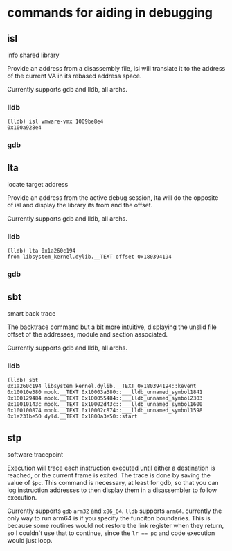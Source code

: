 # commands for aiding in debugging

## isl

info shared library

Provide an address from a disassembly file, isl will translate it to the address of the current VA in its rebased address space.

Currently supports gdb and lldb, all archs.

### lldb

```
(lldb) isl vmware-vmx 1009be8e4
0x100a928e4
```



### gdb

## lta

locate target address

Provide an address from the active debug session, lta will do the opposite of isl and display the library its from and the offset.

Currently supports gdb and lldb, all archs.

### lldb

```
(lldb) lta 0x1a260c194
from libsystem_kernel.dylib.__TEXT offset 0x180394194
```

### gdb

## sbt

smart back trace

The backtrace command but a bit more intuitive, displaying the unslid file offset of the addresses, module and section associated.

Currently supports gdb and lldb, all archs.

### lldb

```
(lldb) sbt
0x1a260c194 libsystem_kernel.dylib.__TEXT 0x180394194::kevent
0x10010e380 mook.__TEXT 0x10003a380::___lldb_unnamed_symbol1841
0x100129484 mook.__TEXT 0x100055484::___lldb_unnamed_symbol2303
0x10010143c mook.__TEXT 0x10002d43c::___lldb_unnamed_symbol1600
0x100100874 mook.__TEXT 0x10002c874::___lldb_unnamed_symbol1598
0x1a231be50 dyld.__TEXT 0x1800a3e50::start
```

## stp

software tracepoint

Execution will trace each instruction executed until either a destination is reached, or the current frame is exited. The trace is done by saving the value of `$pc`. This command is necessary, at least for gdb, so that you can log instruction addresses to then display them in a disassembler to follow execution.

Currently supports `gdb` `arm32` and `x86_64`. `lldb` supports `arm64`. currently the only way to run arm64 is if you specify the funciton boundaries. This is because some routines would not restore the link register when they return, so I couldn't use that to continue, since the `lr == pc` and code execution would just loop.
